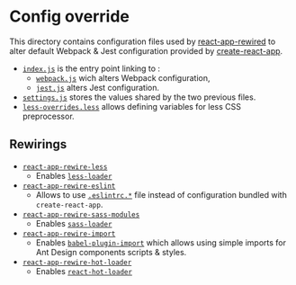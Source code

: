 # Config override

This directory contains configuration files used by [react-app-rewired](https://github.com/timarney/react-app-rewired)
to alter default Webpack & Jest configuration provided by
[create-react-app](https://github.com/facebook/create-react-app).

- [`index.js`](./index.js) is the entry point linking to :
  - [`webpack.js`](./webpack.js) wich alters Webpack configuration,
  - [`jest.js`](./jest.js) alters Jest configuration.
- [`settings.js`](./settings.js) stores the values shared by the two previous
  files.
- [`less-overrides.less`](./less-overrides.less) allows defining variables
  for less CSS preprocessor.

## Rewirings

- [`react-app-rewire-less`](https://github.com/timarney/react-app-rewired/tree/master/packages/react-app-rewire-less)
  - Enables [`less-loader`](https://github.com/webpack-contrib/less-loader)
- [`react-app-rewire-eslint`](https://github.com/timarney/react-app-rewired/tree/master/packages/react-app-rewire-eslint)
  - Allows to use [`.eslintrc.*`](../.eslintrc.js) file instead of configuration
    bundled with `create-react-app`.
- [`react-app-rewire-sass-modules`](https://github.com/buzhanguo/react-app-rewire-sass-modules)
  - Enables [`sass-loader`](https://github.com/webpack-contrib/sass-loader)
- [`react-app-rewire-import`](https://github.com/brianveltman/react-app-rewire-import)
  - Enables [`babel-plugin-import`](https://github.com/ant-design/babel-plugin-import)
    which allows using simple imports for Ant Design components scripts & styles.
- [`react-app-rewire-hot-loader`](https://github.com/cdharris/react-app-rewire-hot-loader)
  - Enables [`react-hot-loader`](https://github.com/gaearon/react-hot-loader)
